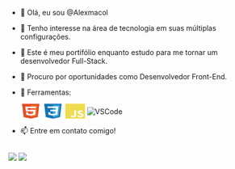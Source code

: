 - 👋 Olá, eu sou @Alexmacol
- 👀 Tenho interesse na área de tecnologia em suas múltiplas configurações.
- 🌱 Este é meu portifólio enquanto estudo para me tornar um desenvolvedor Full-Stack.
- 💞️ Procuro por oportunidades como Desenvolvedor Front-End.
- 🔧 Ferramentas:

  <img align="center" alt="HTML" height="30" width="40" src="https://raw.githubusercontent.com/devicons/devicon/master/icons/html5/html5-original.svg">
  <img align="center" alt="CSS" height="30" width="40" src="https://raw.githubusercontent.com/devicons/devicon/master/icons/css3/css3-original.svg">
  <img align="center" alt="Js" height="30" width="40" src="https://raw.githubusercontent.com/devicons/devicon/master/icons/javascript/javascript-plain.svg">
  <img align="center" alt="VSCode" height="30" width="40" src="https://cdn.jsdelivr.net/gh/devicons/devicon/icons/vscode/vscode-original.svg">
               
- 📫 Entre em contato comigo!
  
##   <div> 
<a href = "mailto:alexmacol@gmail.com"><img src="https://img.shields.io/badge/-Gmail-%23333?style=for-the-badge&logo=gmail&logoColor=white" target="_blank"></a>
<a href = "https://www.linkedin.com/in/alexandre-m-de-oliveira"><img src="https://img.shields.io/badge/-Linkedin-%23333?style=for-the-badge&logo=linkedin&logoColor=blue" target="_blank"></a> 

</div> 

<!---
Alexmacol/Alexmacol is a ✨ special ✨ repository because its `README.md` (this file) appears on your GitHub profile.
You can click the Preview link to take a look at your changes.
--->
